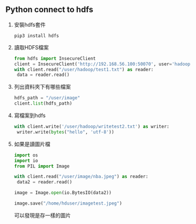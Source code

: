 ## Python connect to hdfs

1. 安裝hdfs套件

   ```
   pip3 install hdfs
   ```

2. 讀取HDFS檔案

   ```python
   from hdfs import InsecureClient
   client = InsecureClient('http://192.168.56.100:50070', user='hadoop')
   with client.read("/user/hadoop/test1.txt") as reader:
   	data = reader.read()
   ```

3. 列出資料夾下有哪些檔案

   ```python
   hdfs_path = "/user/image"
   client.list(hdfs_path)
   ```

4. 寫檔案到hdfs

   ```python
   with client.write('/user/hadoop/writetest2.txt') as writer:
   	writer.write(bytes("hello", 'utf-8'))
   ```

5. 如果是讀圖片檔

   ```python
   import os
   import io
   from PIL import Image
   
   with client.read("/user/image/nba.jpeg") as reader:
   	data2 = reader.read()
   
   image = Image.open(io.BytesIO(data2))
   
   image.save("/home/hduser/imagetest.jpeg")
   
   ```

   可以發現是存一樣的圖片

